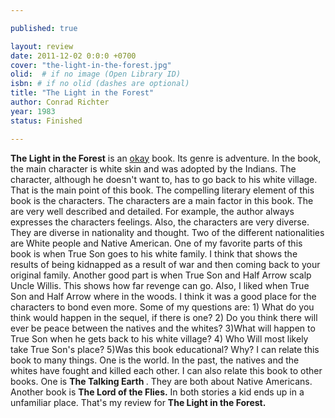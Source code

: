 ```yaml
---

published: true

layout: review
date: 2011-12-02 0:0:0 +0700
cover: "the-light-in-the-forest.jpg"
olid:  # if no image (Open Library ID)
isbn: # if no olid (dashes are optional)
title: "The Light in the Forest"
author: Conrad Richter
year: 1983
status: Finished 

---
```


<b>The Light in the Forest</b> is an <u>okay</u> book. Its genre is adventure. In the book, the main character is white skin and was adopted by the Indians. The character, although he doesn't want to, has to go back to his white village. That is the main point of this book. The compelling literary element of this book is the characters. The characters are a main factor in this book. The are very well described and detailed. For example, the author always expresses the characters feelings. Also, the characters are very diverse. They are diverse in nationality and thought. Two of the different nationalities are White people and Native American. One of my favorite parts of this book is when True Son goes to his white family. I think that shows the results of being kidnapped as a result of war and then coming back to your original family. Another good part is when True Son and Half Arrow scalp Uncle Willis. This shows how far revenge can go. Also, I liked when True Son and Half Arrow where in the woods. I think it was a good place for the characters to bond even more. Some of my questions are: 1) What do you think would happen in the sequel, if there is one? 2) Do you think there will ever be peace between the natives and the whites? 3)What will happen to True Son when he gets back to his white village? 4) Who Will most likely take True Son's place? 5)Was this book educational? Why? I can relate this book to many things. One is the world. In the past, the natives and the whites have fought and killed each other. I can also relate this book to other books. One is <b> The Talking Earth </b>. They are both about Native Americans. Another book is <b> The Lord of the Flies.</b> In both stories a kid ends up in a unfamiliar place. That's my review for <b>The Light in the Forest.</b>
